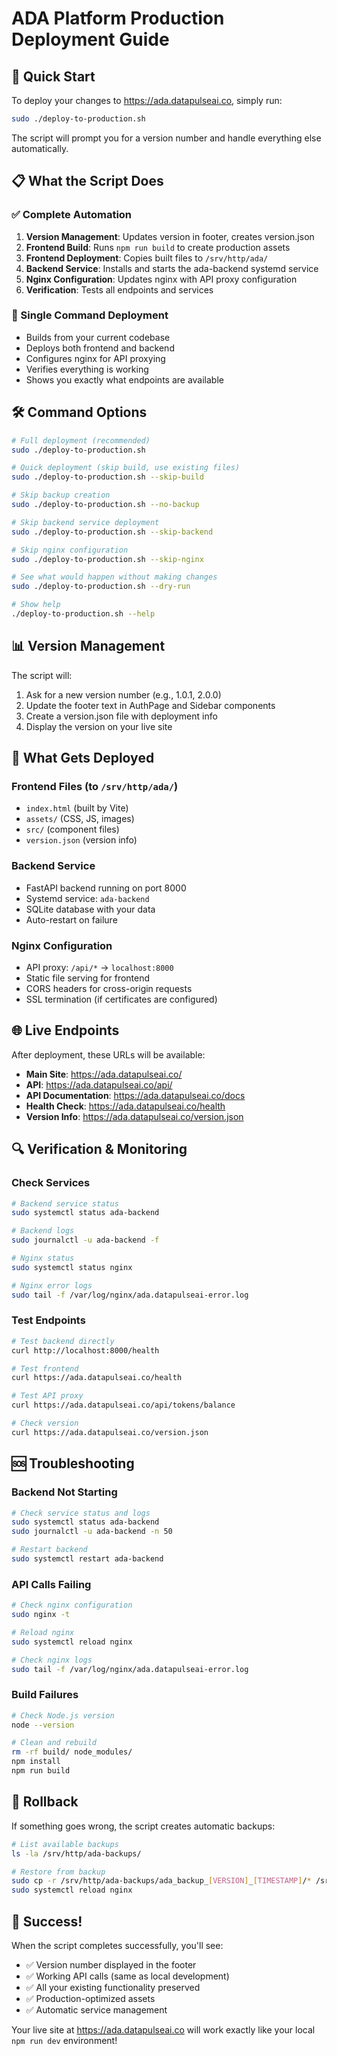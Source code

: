 # ADA Platform Production Deployment Guide

## 🚀 Quick Start

To deploy your changes to https://ada.datapulseai.co, simply run:

```bash
sudo ./deploy-to-production.sh
```

The script will prompt you for a version number and handle everything else automatically.

## 📋 What the Script Does

### ✅ Complete Automation
1. **Version Management**: Updates version in footer, creates version.json
2. **Frontend Build**: Runs `npm run build` to create production assets
3. **Frontend Deployment**: Copies built files to `/srv/http/ada/`
4. **Backend Service**: Installs and starts the ada-backend systemd service
5. **Nginx Configuration**: Updates nginx with API proxy configuration
6. **Verification**: Tests all endpoints and services

### 🎯 Single Command Deployment
- Builds from your current codebase
- Deploys both frontend and backend
- Configures nginx for API proxying
- Verifies everything is working
- Shows you exactly what endpoints are available

## 🛠 Command Options

```bash
# Full deployment (recommended)
sudo ./deploy-to-production.sh

# Quick deployment (skip build, use existing files)
sudo ./deploy-to-production.sh --skip-build

# Skip backup creation
sudo ./deploy-to-production.sh --no-backup

# Skip backend service deployment
sudo ./deploy-to-production.sh --skip-backend

# Skip nginx configuration
sudo ./deploy-to-production.sh --skip-nginx

# See what would happen without making changes
sudo ./deploy-to-production.sh --dry-run

# Show help
./deploy-to-production.sh --help
```

## 📊 Version Management

The script will:
1. Ask for a new version number (e.g., 1.0.1, 2.0.0)
2. Update the footer text in AuthPage and Sidebar components
3. Create a version.json file with deployment info
4. Display the version on your live site

## 🔧 What Gets Deployed

### Frontend Files (to `/srv/http/ada/`)
- `index.html` (built by Vite)
- `assets/` (CSS, JS, images)
- `src/` (component files)
- `version.json` (version info)

### Backend Service
- FastAPI backend running on port 8000
- Systemd service: `ada-backend`
- SQLite database with your data
- Auto-restart on failure

### Nginx Configuration
- API proxy: `/api/*` → `localhost:8000`
- Static file serving for frontend
- CORS headers for cross-origin requests
- SSL termination (if certificates are configured)

## 🌐 Live Endpoints

After deployment, these URLs will be available:

- **Main Site**: https://ada.datapulseai.co/
- **API**: https://ada.datapulseai.co/api/
- **API Documentation**: https://ada.datapulseai.co/docs
- **Health Check**: https://ada.datapulseai.co/health
- **Version Info**: https://ada.datapulseai.co/version.json

## 🔍 Verification & Monitoring

### Check Services
```bash
# Backend service status
sudo systemctl status ada-backend

# Backend logs
sudo journalctl -u ada-backend -f

# Nginx status
sudo systemctl status nginx

# Nginx error logs
sudo tail -f /var/log/nginx/ada.datapulseai-error.log
```

### Test Endpoints
```bash
# Test backend directly
curl http://localhost:8000/health

# Test frontend
curl https://ada.datapulseai.co/health

# Test API proxy
curl https://ada.datapulseai.co/api/tokens/balance

# Check version
curl https://ada.datapulseai.co/version.json
```

## 🆘 Troubleshooting

### Backend Not Starting
```bash
# Check service status and logs
sudo systemctl status ada-backend
sudo journalctl -u ada-backend -n 50

# Restart backend
sudo systemctl restart ada-backend
```

### API Calls Failing
```bash
# Check nginx configuration
sudo nginx -t

# Reload nginx
sudo systemctl reload nginx

# Check nginx logs
sudo tail -f /var/log/nginx/ada.datapulseai-error.log
```

### Build Failures
```bash
# Check Node.js version
node --version

# Clean and rebuild
rm -rf build/ node_modules/
npm install
npm run build
```

## 🔄 Rollback

If something goes wrong, the script creates automatic backups:

```bash
# List available backups
ls -la /srv/http/ada-backups/

# Restore from backup
sudo cp -r /srv/http/ada-backups/ada_backup_[VERSION]_[TIMESTAMP]/* /srv/http/ada/
sudo systemctl reload nginx
```

## 🎉 Success!

When the script completes successfully, you'll see:
- ✅ Version number displayed in the footer
- ✅ Working API calls (same as local development)
- ✅ All your existing functionality preserved
- ✅ Production-optimized assets
- ✅ Automatic service management

Your live site at https://ada.datapulseai.co will work exactly like your local `npm run dev` environment!